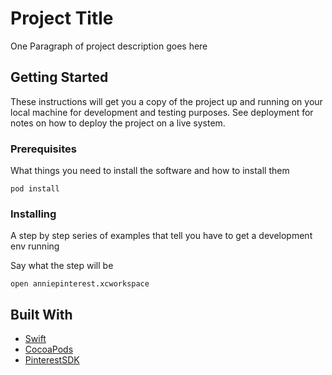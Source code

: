 # Project Title

One Paragraph of project description goes here

## Getting Started

These instructions will get you a copy of the project up and running on your local machine for development and testing purposes. See deployment for notes on how to deploy the project on a live system.

### Prerequisites

What things you need to install the software and how to install them

```
pod install
```

### Installing

A step by step series of examples that tell you have to get a development env running

Say what the step will be

```
open anniepinterest.xcworkspace
```


## Built With

* [Swift](https://swift.org/)
* [CocoaPods](https://cocoapods.org/)
* [PinterestSDK](https://developers.pinterest.com//)

